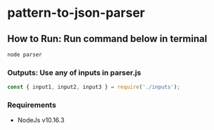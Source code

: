 # pattern-to-json-parser

## How to Run: Run command below in terminal
```javascript
node parser
```

### Outputs: Use any of inputs in parser.js
```javascript
const { input1, input2, input3 } = require('./inputs');
```

### Requirements
- NodeJs v10.16.3 
